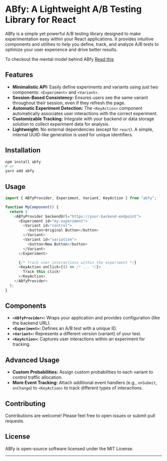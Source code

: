 
# ABfy: A Lightweight A/B Testing Library for React

ABfy is a simple yet powerful A/B testing library designed to make experimentation easy within your React applications. It provides intuitive components and utilities to help you define, track, and analyze A/B tests to optimize your user experience and drive better results.

To checkout the mental model behind ABfy [Read this](./docs/mentalModel.md)


## Features

* **Minimalistic API:**  Easily define experiments and variants using just two components: `<Experiment>` and `<Variant>`.
* **Session-Based Consistency:**  Ensures users see the same variant throughout their session, even if they refresh the page.
* **Automatic Experiment Detection:** The `<KeyAction>` component automatically associates user interactions with the correct experiment.
* **Customizable Tracking:**  Integrate with your backend or data storage solution to collect experiment data for analysis.
* **Lightweight:**  No external dependencies (except for `react`).  A simple, internal UUID-like generation is used for unique identifiers.

## Installation

```bash
npm install abfy
# or
yarn add abfy
```

## Usage
```javascript
import { ABfyProvider, Experiment, Variant, KeyAction } from "abfy";

function MyComponent() {
  return (
    <ABfyProvider backendUrl="https://your-backend-endpoint">
      <Experiment id="my-experiment">
        <Variant id="control">
          <button>Original Button</button>
        </Variant>
        <Variant id="variation">
          <button>New Button</button>
        </Variant>
      </Experiment>

      {/* Track user interactions within the experiment */}
      <KeyAction onClick={() => /* ... */}>
        Track this click!
      </KeyAction>
    </ABfyProvider>
  );
}
```

## Components

* **`<ABfyProvider>`:**  Wraps your application and provides configuration (like the backend URL).
* **`<Experiment>`:**  Defines an A/B test with a unique ID.
* **`<Variant>`:**  Represents a different version (variant) of your test.
* **`<KeyAction>`:**  Captures user interactions within an experiment for tracking.

## Advanced Usage

* **Custom Probabilities:**  Assign custom probabilities to each variant to control traffic allocation.
* **More Event Tracking:** Attach additional event handlers (e.g., `onSubmit`, `onChange`) to `<KeyAction>` to track different types of interactions.

## Contributing

Contributions are welcome! Please feel free to open issues or submit pull requests.

## License

ABfy is open-source software licensed under the MIT License.

---
